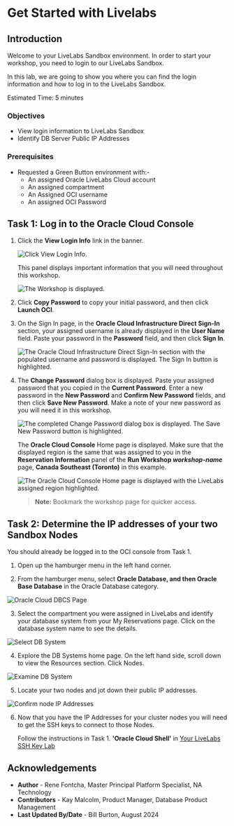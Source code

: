 # Get Started with Livelabs

## Introduction

Welcome to your LiveLabs Sandbox environment. In order to start your workshop, you need to login to our LiveLabs Sandbox.

In this lab, we are going to show you where you can find the login information and how to log in to the LiveLabs Sandbox.

Estimated Time: 5 minutes

### Objectives

-   View login information to LiveLabs Sandbox
-   Identify DB Server Public IP Addresses

### Prerequisites

* Requested a Green Button environment with:-
  - An assigned Oracle LiveLabs Cloud account
  - An assigned compartment
  - An Assigned OCI username
  - An assigned OCI Password

## Task 1: Log in to the Oracle Cloud Console

1. Click the **View Login Info** link in the banner.

    ![Click View Login Info.](./images/ll-view-login-info.png " ")

     This panel displays important information that you will need throughout this workshop.

    ![The Workshop is displayed.](./images/ll-reservation-information.png " ")

2. Click **Copy Password** to copy your initial password, and then click **Launch OCI**.

3. On the Sign In page, in the **Oracle Cloud Infrastructure Direct Sign-In** section, your assigned username is already displayed in the **User Name** field. Paste your password in the **Password** field, and then click **Sign In**.

    ![The Oracle Cloud Infrastructure Direct Sign-In section with the populated username and password is displayed. The Sign In button is highlighted.](./images/ll-signin.png " ")

4. The **Change Password** dialog box is displayed. Paste your assigned password that you copied in the **Current Password**. Enter a new password in the **New Password** and **Confirm New Password** fields, and then click **Save New Password**. Make a note of your new password as you will need it in this workshop.

    ![The completed Change Password dialog box is displayed. The Save New Password button is highlighted.](./images/ll-change-password.png " ")

    The **Oracle Cloud Console** Home page is displayed. Make sure that the displayed region is the same that was assigned to you in the **Reservation Information** panel of the **Run Workshop *workshop-name*** page, **Canada Southeast (Toronto)** in this example.

    ![The Oracle Cloud Console Home page is displayed with the LiveLabs assigned region highlighted.](images/console-home.png)

    >**Note:** Bookmark the workshop page for quicker access.

## Task 2: Determine the IP addresses of your two Sandbox Nodes

You should already be logged in to the OCI console from Task 1.

1.  Open up the hamburger menu in the left hand corner.  

2.  From the hamburger menu, select **Oracle Database, and then Oracle Base Database** in the Oracle Database category.

  ![Oracle Cloud DBCS Page](https://oracle-livelabs.github.io/common//images/console/database-dbcs.png " ")

3.  Select the compartment you were assigned in LiveLabs and identify your database system from your My Reservations page. Click on the database system name to see the details.

  ![Select DB System](./images/setup-compute-2.png " ")

4. Explore the DB Systems home page.  On the left hand side, scroll down to view the Resources section.  Click Nodes.

  ![Examine DB System](./images/setup-compute-3.png " ")

5. Locate your two nodes and jot down their public IP addresses.

  ![Confirm node IP Addresses](./images/setup-compute-4.png " ")

6. Now that you have the IP Addresses for your cluster nodes you will need to get the SSH keys to connect to those Nodes.
   
   Follow the instructions in Task 1.  **'Oracle Cloud Shell'** in [Your LiveLabs SSH Key Lab](#next)


## Acknowledgements

* **Author** - Rene Fontcha, Master Principal Platform Specialist, NA Technology
* **Contributors** - Kay Malcolm, Product Manager, Database Product Management
* **Last Updated By/Date** - Bill Burton, August 2024
